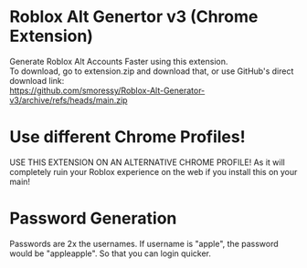 # Roblox Alt Genertor v3 (Chrome Extension)
Generate Roblox Alt Accounts Faster using this extension. <br>
To download, go to extension.zip and download that, or use GitHub's direct download link: <br>
https://github.com/smoressy/Roblox-Alt-Generator-v3/archive/refs/heads/main.zip
# Use different Chrome Profiles!
USE THIS EXTENSION ON AN ALTERNATIVE CHROME PROFILE! As it will completely ruin your Roblox experience on the web if you install this on your main!
# Password Generation
Passwords are 2x the usernames. If username is "apple", the password would be "appleapple". So that you can login quicker.
